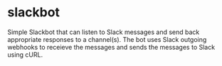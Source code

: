 # slackbot
Simple Slackbot that can listen to Slack messages and send back appropriate responses to a channel(s). The bot uses Slack outgoing webhooks to receieve the messages and sends the messages to Slack using cURL.
